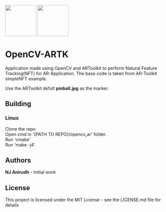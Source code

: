 <img src="https://qph.fs.quoracdn.net/main-qimg-57174d3e28e0d2780bfeae1b38d3a1c6" height="100">            <img src="https://upload.wikimedia.org/wikipedia/commons/5/53/OpenCV_Logo_with_text.png" height="100">

# OpenCV-ARTK
Application made using OpenCV and ARToolkit to perform Natural Feature Tracking(NFT) for AR-Application.
The base code is taken from AR-Toolkit simpleNFT example. 

Use the ARToolkit defult **pinball.jpg** as the marker.

## Building
### Linux

Clone the repo      
Open cmd in  '{PATH TO REPO}/opencv_ar'  folder.     
Run 'cmake'    
Run 'make -j4'     

## Authors
**NJ Anirudh** - Initial work

## License
This project is licensed under the MIT License - see the LICENSE.md file for details
